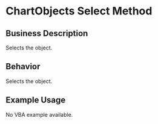 # ChartObjects Select Method

## Business Description
Selects the object.

## Behavior
Selects the object.

## Example Usage
No VBA example available.